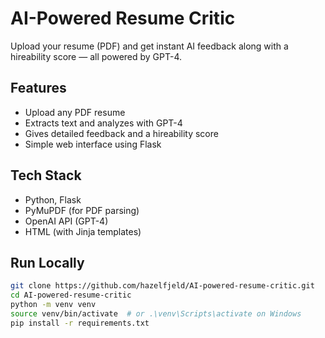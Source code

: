 # AI-Powered Resume Critic

Upload your resume (PDF) and get instant AI feedback along with a hireability score — all powered by GPT-4.

## Features
- Upload any PDF resume
- Extracts text and analyzes with GPT-4
- Gives detailed feedback and a hireability score
- Simple web interface using Flask

## Tech Stack
- Python, Flask
- PyMuPDF (for PDF parsing)
- OpenAI API (GPT-4)
- HTML (with Jinja templates)

## Run Locally

```bash
git clone https://github.com/hazelfjeld/AI-powered-resume-critic.git
cd AI-powered-resume-critic
python -m venv venv
source venv/bin/activate  # or .\venv\Scripts\activate on Windows
pip install -r requirements.txt
